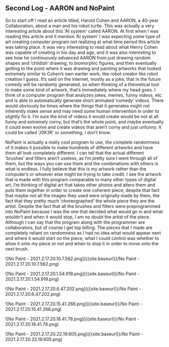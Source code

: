 ## Second Log - AARON and NoPaint

So to start off I read an article titled, Harold Cohen and AARON, a 40-year Collaboration, about a man and his robot turtle. This was actually a very interesting article about this 'AI system' called AARON. At first when I was reading this article and it mention ‘AI system’ I was expecting some type of art creating computer program not realizing at what time period this article was taking place. It was very interesting to read about what Henry Cohen was capable of creating in his day and age, and it was also interesting to see how he continuously advanced AARON from just drawing random shapes and ‘childish’ drawing, to biomorphic figures, and then eventually getting to the point where it was drawing and painting artworks that looked extremely similar to Cohen’s own earlier work, like robot creator like robot creation I guess. It’s said on the internet, mostly as a joke, that in the future comedy will be randomly generated, so when thinking of a theoretical tool to make some kind of artwork, that’s immediately where my head goes. I think of a computer program that analyzes jokes, memes, funny videos, etc. and is able to automatically generate short animated ‘comedy’ videos. There would obviously be times where the things that it generates might not inherently make sense and may need some human intervention in order to slightly fix it. I’m sure the kind of videos it would create would be not at all funny and extremely corny, but that’s the whole point, and maybe eventually it could even evolve and create videos that aren’t corny and just unfunny. It could be called ‘J0K3R’ or something, I don’t know. 

NoPaint is actually a really cool program to use, the complete randomness of it makes it possible to make hundreds of different artworks and have them all look completely different. I can tell that the actual different ‘brushes’ and filters aren’t useless, as I’m pretty sure I went through all of them, but the ways you can use them and the combinations with others is what is endless. I fully believe that this is my artwork rather than the computer’s or whoever else might be trying to take credit. I see the artwork that is made with this program comparable to many other types of digital art, I’m thinking of digital art that takes other photos and alters them and puts them together in order to create one coherent piece, despite that fact that maybe not all the images they used were originally made by them, the fact that they pretty much ‘choreographed’ the whole piece they are the artist. Despite the fact that all the brushes and filters were preprogrammed into NoPaint because I was the one that decided what would go in and what wouldn’t and when it would stop, I am no doubt the artist of the piece. Although I can say that the program along with the programmer are collaborators, but of course I get top billing. The pieces that I made are completely reliant on randomness as I had no idea what would appear next and where it would start on the piece, what I could control was whether to allow it onto my piece or not and when to stop it in order to move onto the next brush. 

![No Paint - 2021.2.17.20.10.7.562.png]({{site.baseurl}}/No Paint - 2021.2.17.20.10.7.562.png)

![No Paint - 2021.2.17.20.1.54.919.png]({{site.baseurl}}/No Paint - 2021.2.17.20.1.54.919.png)

![No Paint - 2021.2.17.20.6.47.202.png]({{site.baseurl}}/No Paint - 2021.2.17.20.6.47.202.png)

![No Paint - 2021.2.17.20.15.41.266.png]({{site.baseurl}}/No Paint - 2021.2.17.20.15.41.266.png)

![No Paint - 2021.2.17.20.18.41.78.png]({{site.baseurl}}/No Paint - 2021.2.17.20.18.41.78.png)

![No Paint - 2021.2.17.20.22.19.605.png]({{site.baseurl}}/No Paint - 2021.2.17.20.22.19.605.png)
